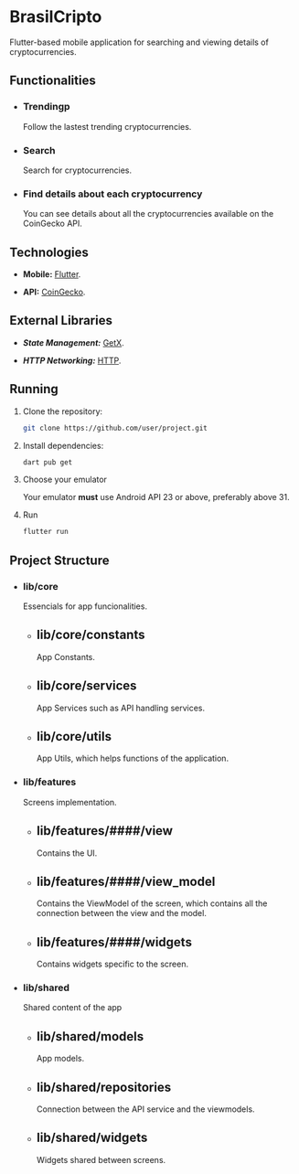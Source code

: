 # BrasilCripto

Flutter-based mobile application for searching and viewing details of cryptocurrencies.

## Functionalities

- ### Trendingp

  Follow the lastest trending cryptocurrencies.

- ### Search

  Search for cryptocurrencies.

- ### Find details about each cryptocurrency
  You can see details about all the cryptocurrencies available on the CoinGecko API.

## Technologies

- **Mobile:** [Flutter](https://docs.flutter.dev/).

- **API:** [CoinGecko](https://docs.coingecko.com/v3.0.1/).

## External Libraries

- **_State Management:_** [GetX](https://pub.dev/packages/get).

- **_HTTP Networking:_** [HTTP](https://pub.dev/packages/http).

## Running

1. Clone the repository:

   ```bash
   git clone https://github.com/user/project.git
   ```

2. Install dependencies:

   ```bash
   dart pub get
   ```

3. Choose your emulator

   Your emulator **must** use Android API 23 or above, preferably above 31.

4. Run

   ```bash
   flutter run
   ```

## Project Structure

- ### lib/core

  Essencials for app funcionalities.

  - ## lib/core/constants

    App Constants.

  - ## lib/core/services

    App Services such as API handling services.

  - ## lib/core/utils
    App Utils, which helps functions of the application.

- ### lib/features

  Screens implementation.

  - ## lib/features/####/view

    Contains the UI.

  - ## lib/features/####/view_model

    Contains the ViewModel of the screen, which contains all the connection between the view and the model.

  - ## lib/features/####/widgets
    Contains widgets specific to the screen.

- ### lib/shared

  Shared content of the app

  - ## lib/shared/models

    App models.

  - ## lib/shared/repositories

    Connection between the API service and the viewmodels.

  - ## lib/shared/widgets

    Widgets shared between screens.
